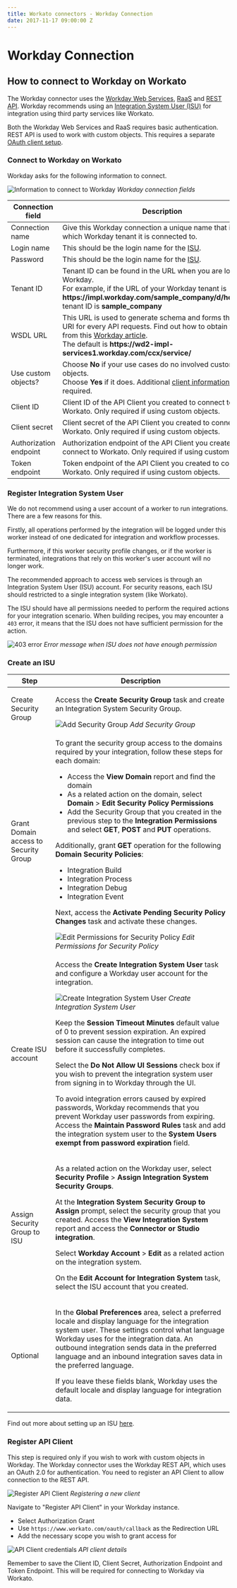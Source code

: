 ```yaml
---
title: Workato connectors - Workday Connection
date: 2017-11-17 09:00:00 Z
---
```


# Workday Connection

## How to connect to Workday on Workato
The Workday connector uses the [Workday Web Services](https://community.workday.com/sites/default/files/file-hosting/productionapi/index.html), [RaaS](/connectors/workday/workday_raas.md) and [REST API](https://doc.workday.com/reader/wsiU0cnNjCc_k7shLNxLEA/HvgwLwxCHVdBlZUTNd9s7A). Workday recommends using an [Integration System User (ISU)](#register-integration-system-user) for integration using third party services like Workato.

Both the Workday Web Services and RaaS requires basic authentication. REST API is used to work with custom objects. This requires a separate [OAuth client setup](#register-api-client).

### Connect to Workday on Workato
Workday asks for the following information to connect.

![Information to connect to Workday](/assets/images/workday/workday-connection-1.png)
*Workday connection fields*

<table class="unchanged rich-diff-level-one">
  <thead>
    <tr>
        <th width='25%'>Connection field</th>
        <th>Description</th>
    </tr>
  </thead>
  <tbody>
    <tr>
      <td>Connection name</td>
      <td>
        Give this Workday connection a unique name that identifies which Workday tenant it is connected to.
      </td>
    </tr>
    <tr>
      <td>Login name</td>
      <td>
        This should be the login name for the <a href='#register-integration-system-user'>ISU</a>.
      </td>
    </tr>
    <tr>
      <td>Password</td>
      <td>
        This should be the login name for the <a href='#register-integration-system-user'>ISU</a>.
      </td>
    </tr>
    <tr>
      <td>Tenant ID</td>
      <td>
      Tenant ID can be found in the URL when you are logged into Workday.<br>
  For example, if the URL of your Workday tenant is <b>https://impl.workday.com/sample_company/d/home.html</b>, tenant ID is <b>sample_company</b>
      </td>
    </tr>
    <tr>
      <td>WSDL URL</td>
      <td>
        This URL is used to generate schema and forms the base URI for every API requests. Find out how to obtain this URL from this <a href='https://community.workday.com/articles/6120#endpoint'>Workday article</a>.<br>
        The default is <b>https://wd2-impl-services1.workday.com/ccx/service/</b>
      </td>
    </tr>
    <tr>
      <td>Use custom objects?</td>
      <td>
        Choose <b>No</b> if your use cases do no involved custom objects.<br>
        Choose <b>Yes</b> if it does. Additional <a href='#register-api-client'>client information</a> will be required.
      </td>
    </tr>
    <tr>
      <td>Client ID</td>
      <td>
        Client ID of the API Client you created to connect to Workato. Only required if using custom objects.
      </td>
    </tr>
    <tr>
      <td>Client secret</td>
      <td>
        Client secret of the API Client you created to connect to Workato. Only required if using custom objects.
      </td>
    </tr>
    <tr>
      <td>Authorization endpoint</td>
      <td>
        Authorization endpoint of the API Client you created to connect to Workato. Only required if using custom objects.
      </td>
    </tr>
    <tr>
      <td>Token endpoint</td>
      <td>
        Token endpoint of the API Client you created to connect to Workato. Only required if using custom objects.
      </td>
    </tr>
  </tbody>
</table>

### Register Integration System User
We do not recommend using a user account of a worker to run integrations. There are a few reasons for this.

Firstly, all operations performed by the integration will be logged under this worker instead of one dedicated for integration and workflow processes.

Furthermore, if this worker security profile changes, or if the worker is terminated, integrations that rely on this worker's user account will no longer work.

The recommended approach to access web services is through an Integration System User (ISU) account. For security reasons, each ISU should restricted to a single integration system (like Workato).

The ISU should have all permissions needed to perform the required actions for your integration scenario. When building recipes, you may encounter a `403` error, it means that the ISU does not have sufficient permission for the action.

![403 error](/assets/images/workday/permission-error.png)
*Error message when ISU does not have enough permission*

### Create an ISU

<table class="unchanged rich-diff-level-one">
  <thead>
    <tr>
        <th width='20%'>Step</th>
        <th>Description</th>
    </tr>
  </thead>
  <tbody>
    <tr>
      <td>Create Security Group</td>
      <td>
        <p>
          Access the <b>Create Security Group</b> task and create an Integration System Security Group.
        </p>
        <img src="/assets/images/workday/add-security-group.png" alt="Add Security Group">
        <i>Add Security Group</i>
      </td>
    </tr>
    <tr>
      <td>Grant Domain access  to Security Group</td>
      <td>
        <p>To grant the security group access to the domains required by your integration, follow these steps for each domain:</p>
        <ul>
          <li>
            Access the <b>View Domain</b> report and find the domain
          </li>
          <li>
            As a related action on the domain, select <b>Domain</b> > <b>Edit Security Policy Permissions</b>
          </li>
          <li>
            Add the Security Group that you created in the previous step to the <b>Integration Permissions</b> and select <b>GET</b>, <b>POST</b> and <b>PUT</b> operations.
          </li>
        </ul>
        Additionally, grant <b>GET</b> operation for the following <b>Domain Security Policies</b>:
        <ul>
          <li>Integration Build</li>
          <li>Integration Process</li>
          <li>Integration Debug</li>
          <li>Integration Event</li>
        </ul>
        <p>
          Next, access the <b>Activate Pending Security Policy Changes</b> task and activate these changes.
        </p>
        <img src="/assets/images/workday/edit-permission-security-policy.png" alt="Edit Permissions for Security Policy">
        <i>Edit Permissions for Security Policy</i>
      </td>
    </tr>
    <tr>
      <td>Create ISU account</td>
      <td>
        <p>
          Access the <b>Create Integration System User</b> task and configure a Workday user account for the integration.
        </p>
        <img src="/assets/images/workday/integration-system-user.png" alt="Create Integration System User">
        <i>Create Integration System User</i>
        <p>
          Keep the <b>Session Timeout Minutes</b> default value of 0 to prevent session expiration. An expired session can cause the integration to time out before it successfully completes.
        </p>
        <p>
          Select the <b>Do Not Allow UI Sessions</b> check box if you wish to prevent the integration system user from signing in to Workday through the UI.
        </p>
        <p>
          To avoid integration errors caused by expired passwords, Workday recommends that you prevent Workday user passwords from expiring.
          Access the <b>Maintain Password Rules</b> task and add the integration system user to the <b>System Users exempt from password expiration</b> field.
        </p>
      </td>
    </tr>
    <tr>
      <td>Assign Security Group to ISU</td>
      <td>
        <p>
          As a related action on the Workday user, select <b>Security Profile</b> > <b>Assign Integration System Security Groups</b>.
        </p>
        <p>
          At the <b>Integration System Security Group to Assign</b> prompt, select the security group that you created. Access the <b>View Integration System</b> report and access the <b>Connector or Studio integration</b>.
        </p>
        <p>
          Select <b>Workday Account</b> > <b>Edit</b> as a related action on the integration system.
        </p>
        <p>
          On the <b>Edit Account for Integration System</b> task, select the ISU account that you created.
        </p>
      </td>
    </tr>
    <tr>
      <td>Optional</td>
      <td>
        <p>
          In the <b>Global Preferences</b> area, select a preferred locale and display language for the integration system user. These settings control what language Workday uses for the integration data. An outbound integration sends data in the preferred language and an inbound integration saves data in the preferred language.
        <p>
        </p>
          If you leave these fields blank, Workday uses the default locale and display language for integration data.
        </p>
      </td>
    </tr>
  </tbody>
</table>

Find out more about setting up an ISU [here](https://doc.workday.com/reader/Z9lz_01hqDMDg6NSf7wCBQ/esBDCh5D66sgBhIxmQ5U5g).

### Register API Client
This step is required only if you wish to work with custom objects in Workday. The Workday connector uses the Workday REST API, which uses an OAuth 2.0 for authentication. You need to register an API Client to allow connection to the REST API.

![Register API Client](/assets/images/workday/api-client-1.png)
*Registering a new client*

Navigate to "Register API Client" in your Workday instance.

- Select Authorization Grant
- Use `https://www.workato.com/oauth/callback` as the Redirection URL
- Add the necessary scope you wish to grant access for

![API Client credentials](/assets/images/workday/api-client-2.png)
*API client details*

Remember to save the Client ID, Client Secret, Authorization Endpoint and Token Endpoint. This will be required for connecting to Workday via Workato.

